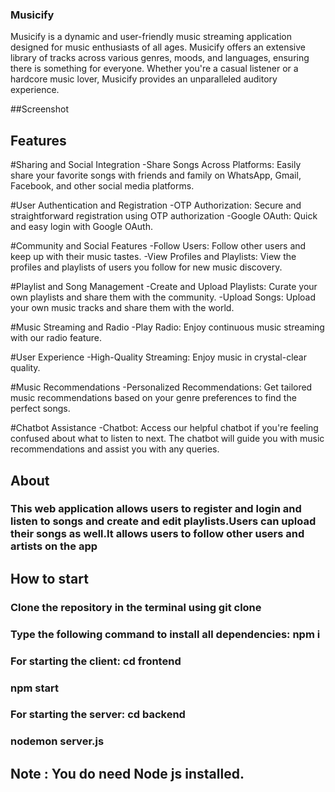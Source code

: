 ### Musicify
Musicify is a dynamic and user-friendly music streaming application designed for music enthusiasts of all ages. Musicify offers an extensive library of tracks across various genres, moods, and languages, ensuring there is something for everyone. Whether you're a casual listener or a hardcore music lover, Musicify provides an unparalleled auditory experience.

##Screenshot

## Features
#Sharing and Social Integration
-Share Songs Across Platforms: Easily share your favorite songs with friends and family on WhatsApp, Gmail, Facebook, and other social media platforms.

#User Authentication and Registration
-OTP Authorization: Secure and straightforward registration using OTP authorization
-Google OAuth: Quick and easy login with Google OAuth.

#Community and Social Features
-Follow Users: Follow other users and keep up with their music tastes.
-View Profiles and Playlists: View the profiles and playlists of users you follow for new music discovery.

#Playlist and Song Management
-Create and Upload Playlists: Curate your own playlists and share them with the community.
-Upload Songs: Upload your own music tracks and share them with the world.

#Music Streaming and Radio
-Play Radio: Enjoy continuous music streaming with our radio feature.

#User Experience
-High-Quality Streaming: Enjoy music in crystal-clear quality.

#Music Recommendations
-Personalized Recommendations: Get tailored music recommendations based on your genre preferences to find the perfect songs.

#Chatbot Assistance
-Chatbot: Access our helpful chatbot if you're feeling confused about what to listen to next. The chatbot will guide you with music recommendations and assist you with any queries.

## About
### This web application  allows users to register and login and listen to songs and create and edit playlists.Users can upload their songs as well.It allows users to follow other users and artists on the app
## How to start
### Clone the repository in the terminal using git clone <repo link>
### Type the following command to install all dependencies: npm i
### For starting the client: cd frontend
###                             npm start 
### For starting the server: cd backend
###                          nodemon server.js

## Note : You do need Node js installed.
